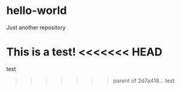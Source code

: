 # hello-world
Just another repository

This is a test!
<<<<<<< HEAD
=======


test
>>>>>>> parent of 2d7a418... test
